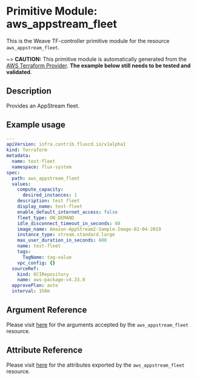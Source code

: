 
# Primitive Module: aws_appstream_fleet

This is the Weave TF-controller primitive module for the resource `aws_appstream_fleet`.

~> **CAUTION:** This primitive module is automatically generated from the [AWS Terraform Provider](https://registry.terraform.io/providers/hashicorp/aws/latest/docs/resources/appstream_fleet). **The example below still needs to be tested and validated**.

## Description

Provides an AppStream fleet.

## Example usage

```yaml
---
apiVersion: infra.contrib.fluxcd.io/v1alpha1
kind: Terraform
metadata:
  name: test-fleet
  namespace: flux-system
spec:
  path: aws_appstream_fleet
  values:
    compute_capacity:
      desired_instances: 1
    description: test fleet
    display_name: test-fleet
    enable_default_internet_access: false
    fleet_type: ON_DEMAND
    idle_disconnect_timeout_in_seconds: 60
    image_name: Amazon-AppStream2-Sample-Image-02-04-2019
    instance_type: stream.standard.large
    max_user_duration_in_seconds: 600
    name: test-fleet
    tags:
      TagName: tag-value
    vpc_config: {}
  sourceRef:
    kind: OCIRepository
    name: aws-package-v4.33.0
  approvePlan: auto
  interval: 1h0m
```

## Argument Reference

Please visit [here](https://registry.terraform.io/providers/hashicorp/aws/latest/docs/resources/appstream_fleet#argument-reference) for the arguments accepted by the `aws_appstream_fleet` resource.

## Attribute Reference

Please visit [here](https://registry.terraform.io/providers/hashicorp/aws/latest/docs/resources/appstream_fleet#attributes-reference) for the attributes exported by the `aws_appstream_fleet` resource.
